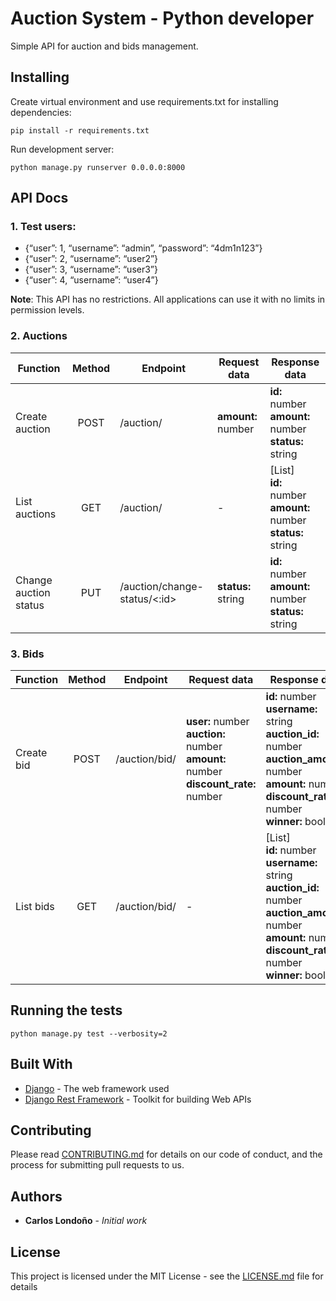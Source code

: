 # Auction System - Python developer

Simple API for auction and bids management.

## Installing

Create virtual environment and use requirements.txt for installing dependencies:

```
pip install -r requirements.txt
```

Run development server:

```
python manage.py runserver 0.0.0.0:8000
```


## API Docs

### 1. Test users:

* {“user”: 1, “username”: “admin”, “password”: “4dm1n123”}
* {“user”: 2, “username”: “user2”}
* {“user”: 3, “username”: “user3”}
* {“user”: 4, “username”: “user4”}

**Note**: This API has no restrictions. All applications can use it with no limits in permission levels.

### 2. Auctions

| Function  | Method | Endpoint  | Request data | Response data |
| ------------- | :---: | ------------- | ------------- | ------------- |
| Create auction  | POST  | /auction/  | **amount:** number | **id:** number <br> **amount:** number<br>**status:** string  |
| List auctions  | GET  | /auction/  | -  | [List]<br>**id:** number<br>**amount:** number<br>**status:** string  |
| Change auction status  | PUT  | /auction/change-status/<:id>  | **status:** string  | **id:** number<br>**amount:** number<br>**status:** string  |

### 3. Bids

| Function  | Method | Endpoint  | Request data | Response data |
| ------------- | :---: | ------------- | ------------- | ------------- |
| Create bid  | POST  | /auction/bid/  | **user:** number<br>**auction:** number<br>**amount:** number<br>**discount_rate:** number | **id:** number<br>**username:** string<br>**auction_id:** number<br>**auction_amount:** number<br>**amount:** number<br>**discount_rate:** number<br>**winner:** boolean  |
| List bids  | GET  | /auction/bid/  | -  | [List]<br>**id:** number<br>**username:** string<br>**auction_id:** number<br>**auction_amount:** number<br>**amount:** number<br>**discount_rate:** number<br>**winner:** boolean  |


## Running the tests

```
python manage.py test --verbosity=2
```

## Built With

* [Django](https://www.djangoproject.com/) - The web framework used
* [Django Rest Framework](https://www.django-rest-framework.org/) - Toolkit for building Web APIs

## Contributing

Please read [CONTRIBUTING.md](https://gist.github.com/PurpleBooth/b24679402957c63ec426) for details on our code of conduct, and the process for submitting pull requests to us.

## Authors

* **Carlos Londoño** - *Initial work*

## License

This project is licensed under the MIT License - see the [LICENSE.md](LICENSE.md) file for details
